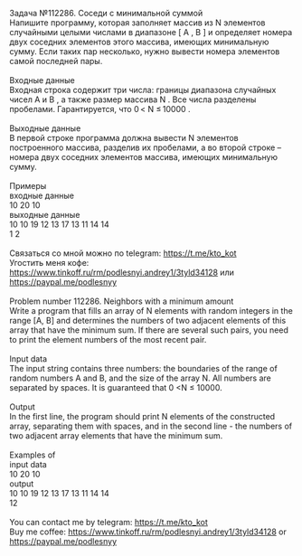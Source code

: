 Задача №112286. Соседи с минимальной суммой<br />Напишите программу, которая заполняет массив из N элементов случайными целыми числами в диапазоне [ A , B ] и определяет номера двух соседних элементов этого массива, имеющих минимальную сумму. Если таких пар несколько, нужно вывести номера элементов самой последней пары.<br /><br />Входные данные<br />Входная строка содержит три числа: границы диапазона случайных чисел A и B , а также размер массива N . Все числа разделены пробелами. Гарантируется, что 0 < N ≤ 10000 .<br /><br />Выходные данные<br />В первой строке программа должна вывести N элементов построенного массива, разделив их пробелами, а во второй строке – номера двух соседних элементов массива, имеющих минимальную сумму.<br /><br />Примеры<br />входные данные<br />10 20 10<br />выходные данные<br />10 10 19 12 13 17 13 11 14 14<br />1 2<br /><br />Связаться со мной можно по telegram: https://t.me/kto_kot<br />Угостить меня кофе: https://www.tinkoff.ru/rm/podlesnyi.andrey1/3tyld34128 или https://paypal.me/podlesnyy<br /><br />Problem number 112286. Neighbors with a minimum amount<br />Write a program that fills an array of N elements with random integers in the range [A, B] and determines the numbers of two adjacent elements of this array that have the minimum sum. If there are several such pairs, you need to print the element numbers of the most recent pair.<br /><br />Input data<br />The input string contains three numbers: the boundaries of the range of random numbers A and B, and the size of the array N. All numbers are separated by spaces. It is guaranteed that 0 <N ≤ 10000.<br /><br />Output<br />In the first line, the program should print N elements of the constructed array, separating them with spaces, and in the second line - the numbers of two adjacent array elements that have the minimum sum.<br /><br />Examples of<br />input data<br />10 20 10<br />output<br />10 10 19 12 13 17 13 11 14 14<br />12<br /><br /> You can contact me by telegram: https://t.me/kto_kot <br /> Buy me coffee: https://www.tinkoff.ru/rm/podlesnyi.andrey1/3tyld34128 or https://paypal.me/podlesnyy